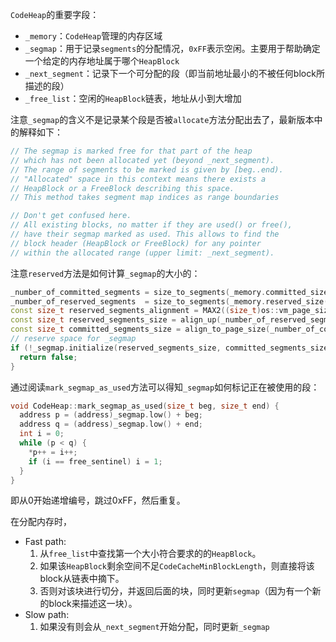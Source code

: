 `CodeHeap`的重要字段：
- `_memory`：`CodeHeap`管理的内存区域
- `_segmap`：用于记录`segments`的分配情况，`0xFF`表示空闲。主要用于帮助确定一个给定的内存地址属于哪个`HeapBlock`
- `_next_segment`：记录下一个可分配的段（即当前地址最小的不被任何block所描述的段）
- `_free_list`：空闲的`HeapBlock`链表，地址从小到大增加

注意`_segmap`的含义不是记录某个段是否被`allocate`方法分配出去了，最新版本中的解释如下：
```c++
// The segmap is marked free for that part of the heap
// which has not been allocated yet (beyond _next_segment).
// The range of segments to be marked is given by [beg..end).
// "Allocated" space in this context means there exists a
// HeapBlock or a FreeBlock describing this space.
// This method takes segment map indices as range boundaries

// Don't get confused here.
// All existing blocks, no matter if they are used() or free(),
// have their segmap marked as used. This allows to find the
// block header (HeapBlock or FreeBlock) for any pointer
// within the allocated range (upper limit: _next_segment).
```

注意`reserved`方法是如何计算`_segmap`的大小的：
```c++
_number_of_committed_segments = size_to_segments(_memory.committed_size());   // 已提交的段的数量
_number_of_reserved_segments  = size_to_segments(_memory.reserved_size());    // 已保留的段的数量
const size_t reserved_segments_alignment = MAX2((size_t)os::vm_page_size(), granularity);
const size_t reserved_segments_size = align_up(_number_of_reserved_segments, reserved_segments_alignment);  // 一个segment占在_segmap中占一字节
const size_t committed_segments_size = align_to_page_size(_number_of_committed_segments);
// reserve space for _segmap
if (!_segmap.initialize(reserved_segments_size, committed_segments_size)) {   // reserved_segments_size会被隐式构造为一个ReservedSpace，
  return false;                                                               // 由于一个segment占在_segmap中占一字节，因此段的数量即为已提交的字节数
}
```

通过阅读`mark_segmap_as_used`方法可以得知`_segmap`如何标记正在被使用的段：
```c++
void CodeHeap::mark_segmap_as_used(size_t beg, size_t end) {
  address p = (address)_segmap.low() + beg;
  address q = (address)_segmap.low() + end;
  int i = 0;
  while (p < q) {
    *p++ = i++;
    if (i == free_sentinel) i = 1;
  }
}
```
即从0开始递增编号，跳过0xFF，然后重复。

在分配内存时，
- Fast path: 
  1. 从`free_list`中查找第一个大小符合要求的的`HeapBlock`。
  2. 如果该`HeapBlock`剩余空间不足`CodeCacheMinBlockLength`，则直接将该block从链表中摘下。
  3. 否则对该块进行切分，并返回后面的块，同时更新`segmap`（因为有一个新的block来描述这一块）。
- Slow path:
  1. 如果没有则会从`_next_segment`开始分配，同时更新`_segmap`